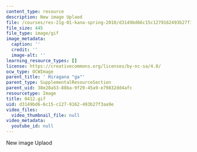 ```yaml
---
content_type: resource
description: New image Uplaod
file: /courses/res-21g-01-kana-spring-2010/d3149bd66c15c1279162493b27f3aa9e_0412.gif
file_size: 445
file_type: image/gif
image_metadata:
  caption: ''
  credit: ''
  image-alt: ''
learning_resource_types: []
license: https://creativecommons.org/licenses/by-nc-sa/4.0/
ocw_type: OCWImage
parent_title: ' Hiragana "ga"'
parent_type: SupplementalResourceSection
parent_uid: 38e28a53-88ba-9f29-45a9-e79832dd4afc
resourcetype: Image
title: 0412.gif
uid: d3149bd6-6c15-c127-9162-493b27f3aa9e
video_files:
  video_thumbnail_file: null
video_metadata:
  youtube_id: null
---
```

New image Uplaod